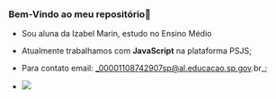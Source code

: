 ### Bem-Vindo ao meu repositório🥰

- Sou aluna da Izabel Marin, estudo no Ensino Médio
- Atualmente trabalhamos com **JavaScript** na plataforma PSJS;
- Para contato email: _00001108742907sp@al.educacao.sp.gov.br_;

- ![](https://media1.tenor.com/m/pA4-gisJ8scAAAAd/alex-geerken-geerken.gif)
